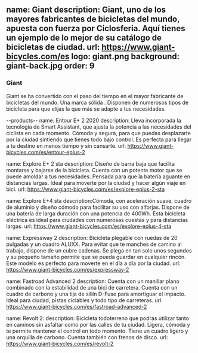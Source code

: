 name: Giant
description: Giant, uno de los mayores fabricantes de bicicletas del mundo, apuesta con fuerza por Ciclosferia. Aquí tienes un ejemplo de lo mejor de su catálogo de bicicletas de ciudad. 
url: https://www.giant-bicycles.com/es
logo: giant.png
background: giant-back.jpg
order: 9
----
### Giant

Giant se ha convertido con el paso del tiempo en el mayor fabricante de bicicletas del mundo. Una marca sólida . Disponen de numerosos tipos de bicicleta para que elijas la que más se adapte a tus necesidades. 

--products--
name: Entour E+ 2 2020
description: Lleva incorporada la tecnología de Smart Assistant, que ajusta la potencia a las necesidades del ciclista en cada momento. Cómoda y segura, para que puedas desplazarte por la ciudad sintiendo que tienes todo bajo control. Es perfecta para llegar a tu destino en menos tiempo y sin cansarte.
url: https://www.giant-bicycles.com/es/entour-eplus-2 

name: Explore E+ 2 sta
description: Diseño de barra baja que facilita montarse y bajarse de la bicicleta. Cuenta con un potente motor que se puede amoldar a tus necesidades. Pensada para que la batería aguante en distancias largas. Ideal para moverte por la ciudad y hacer algún viaje en bici.
url: https://www.giant-bicycles.com/es/explore-eplus-2-sta 

name: Explore E+4 sta
description:Cómoda, con aceleración suave, cuadro de aluminio y diseño cómodo para facilitar su uso con alforjas.  Dispone de una batería de larga duración con una potencia de 400Wh. Esta bicicleta eléctrica es ideal para ciudades con numerosas cuestas y para distancias largas.
url: https://www.giant-bicycles.com/es/explore-eplus-4-sta 

name: Expressway 2
description: Bicicleta plegable con ruedas de 20 pulgadas y un cuadro ALUXX. Para evitar que te manches de camino al trabajo, dispone de un cubre cadenas. Se plega en tan solo unos segundos y su pequeño tamaño permite que se pueda guardar en cualquier rincón. Este modelo es perfecto para moverte en el día a día por la ciudad.
url: https://www.giant-bicycles.com/es/expressway-2

name: Fastroad Advanced 2
description: Cuenta con un manillar plano combinado con la estabilidad de una bici de carretera. Cuenta con un cuadro de carbono y una tija de sillín D-Fuse para amortiguar el impacto. Ideal para ciudad, pistas ciclables y todo tipo de carreteras.
url: https://www.giant-bicycles.com/es/fastroad-advanced-2

name: Revolt 2:
description: Bicicleta todoterreno que podrás utilizar tanto en caminos sin asfaltar como por las calles de tu ciudad. Ligera, cómoda y te permite mantener el control en todo momento. Tiene un cuadro ligero y una orquilla de carbono. Cuenta también con frenos de disco.
url: https://www.giant-bicycles.com/es/revolt-2 
